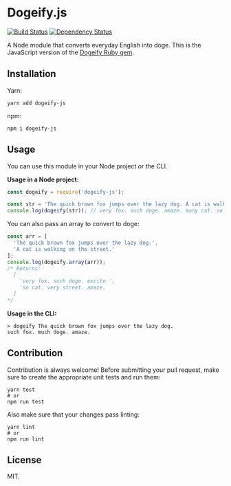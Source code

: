 # Dogeify.js

[![Build Status](https://travis-ci.org/jozsefsallai/dogeify.svg?branch=master)](https://travis-ci.org/jozsefsallai/dogeify)
[![Dependency Status](https://david-dm.org/jozsefsallai/dogeify.svg)](https://david-dm.org/jozsefsallai/dogeify)

A Node module that converts everyday English into doge. This is the JavaScript version of the [Dogeify Ruby gem](https://github.com/mhuggins/dogeify).

## Installation

Yarn:

```
yarn add dogeify-js
```

npm:

```
npm i dogeify-js
```

## Usage

You can use this module in your Node project or the CLI.

**Usage in a Node project:**

```js
const dogeify = require('dogeify-js');

const str = 'The quick brown fox jumps over the lazy dog. A cat is walking on the street';
console.log(dogeify(str)); // very fox. such doge. amaze. many cat. so street. wow.
```

You can also pass an array to convert to doge:

```js
const arr = [
  'The quick brown fox jumps over the lazy dog.',
  'A cat is walking on the street.'
];
console.log(dogeify.array(arr));
/* Returns:
  [
    'very fox. such doge. excite.',
    'so cat. very street. amaze.
  ]
*/
```

**Usage in the CLI:**

```
> dogeify The quick brown fox jumps over the lazy dog.
such fox. much doge. amaze.
```

## Contribution

Contribution is always welcome! Before submitting your pull request, make sure to create the appropriate unit tests and run them:
```
yarn test
# or
npm run test
```

Also make sure that your changes pass linting:
```
yarn lint
# or
npm run lint
```

## License

MIT.
